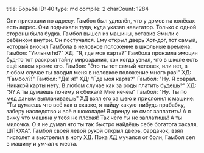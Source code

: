 title:          Борьба
ID:             40
type:           md
compile:        2
charCount:      1284


Они приеххали по адресу. Гамбол был удивлён, что у домов на колёсах есть адрес. Они подьехали туда, куда указал навигатор. Только с одной стороны была будка. Гамбол вышел из машины, оставив Эмили с ребёнком внутри. Он постучался. Ему открыл дверь Хот-дог, тот самый, который вносил Гамбола в неловкое положение в школьные времена. 
Гамбол: "Уильям hd?"
ХД: "Я, где моя карта?"
Гамбола пронзила эмоция буд-то тот раскрыл тайну мироздания, как когда узнал, что в школе есть ещё класы кроме его.
Гамбол: "Это ты тот самый человек, или нет, в любом случае ты вводил меня в неловкое положение много раз!"
ХД: "Гамбол?!"
Гамбол: "Да! я!"
ХД: "Где моя карта?"
Гамбол: "Ну. Я соврал. Никакой карты нету. В любом случае как за роды платить будешь?"
ХД: "Я? А ты думаешь почему я сбежал? Мне нечем"
Гамбол: "Ну. Ты по мед даным выплачиваешь"
ХД взял его за шею и прислонил к машине: "Ты думаешь что всё как в сказке, я найду какую-нибудь прабабку, заберу наследство и всё в шоколаде! Я аренду не смог заплатить! А я вижу что машина у тебя не плохая! Так чего ты не заплатишь! А ты милочка. О я не думал что ты так быстро найдёшь себе богатога хахаля, ШЛЮХА".
Гамбол своей левой рукой открыл дверь, бардачок, взял пистолет и выстрелил в ногу ХД.
Пока ХД мучался от боли, Гамбол сел в машину и умчал с места. 
